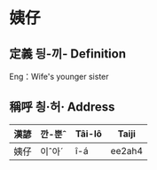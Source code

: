 # 姨仔
## 定義 딍-끼- Definition




Eng：Wife's younger sister

## 稱呼 칑·허· Address

漢諺 | 깐-뿐ˆ | Tâi-lô | Taiji
--- | --- | --- | --- 
姨仔 | 이ˆ아ˊ | î-á | ee2ah4 
